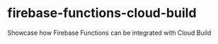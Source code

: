 # firebase-functions-cloud-build
Showcase how Firebase Functions can be integrated with Cloud Build
